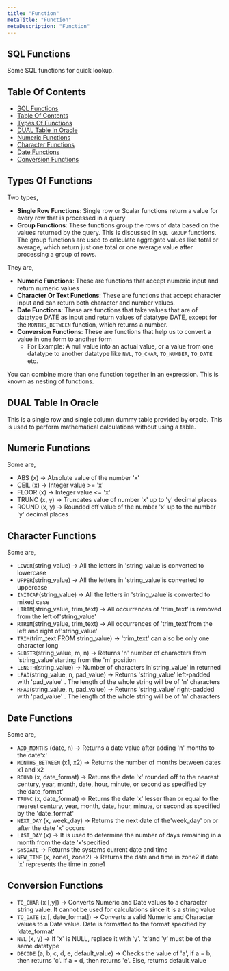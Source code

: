 ```yaml
---
title: "Function"
metaTitle: "Function"
metaDescription: "Function"
---
```


## SQL Functions

Some SQL functions for quick lookup.

## Table Of Contents

- [SQL Functions](#sql-functions)
- [Table Of Contents](#table-of-contents)
- [Types Of Functions](#types-of-functions)
- [DUAL Table In Oracle](#dual-table-in-oracle)
- [Numeric Functions](#numeric-functions)
- [Character Functions](#character-functions)
- [Date Functions](#date-functions)
- [Conversion Functions](#conversion-functions)

## Types Of Functions

Two types,

- **Single Row Functions**: Single row or Scalar functions return a value for every row that is processed in a query
- **Group Functions**: These functions group the rows of data based on the values returned by the query. This is discussed in `SQL GROUP` functions. The group functions are used to calculate aggregate values like total or average, which return just one total or one average value after processing a group of rows.

They are,

- **Numeric Functions**: These are functions that accept numeric input and return numeric values
- **Character Or Text Functions**: These are functions that accept character input and can return both character and number values.
- **Date Functions**: These are functions that take values that are of datatype DATE as input and return values of datatype DATE, except for the `MONTHS_BETWEEN` function, which returns a number.
- **Conversion Functions**: These are functions that help us to convert a value in one form to another form
  - For Example: A null value into an actual value, or a value from one datatype to another datatype like `NVL`, `TO_CHAR`, `TO_NUMBER`, `TO_DATE` etc.

You can combine more than one function together in an expression. This is known as nesting of functions.

## DUAL Table In Oracle

This is a single row and single column dummy table provided by oracle. This is used to perform mathematical calculations without using a table.

## Numeric Functions

Some are,

- ABS (x) -> Absolute value of the number 'x'
- CEIL (x) -> Integer value >= 'x'
- FLOOR (x) -> Integer value <= 'x'
- TRUNC (x, y) ->  Truncates value of number 'x' up to 'y' decimal places
- ROUND (x, y) -> Rounded off value of the number 'x' up to the number 'y' decimal places

## Character Functions

Some are,

- `LOWER`(string_value) -> All the letters in 'string_value'is converted to lowercase
- `UPPER`(string_value) -> All the letters in 'string_value'is converted to uppercase
- `INITCAP`(string_value) -> All the letters in 'string_value'is converted to mixed case
- `LTRIM`(string_value, trim_text) -> All occurrences of 'trim_text' is removed from the left of'string_value'
- `RTRIM`(string_value, trim_text) -> All occurrences of 'trim_text'from the left and right of'string_value'
- `TRIM`(trim_text FROM string_value) -> 'trim_text' can also be only one character long
- `SUBSTR`(string_value, m, n) -> Returns 'n' number of characters from 'string_value'starting from the 'm' position
- `LENGTH`(string_value) -> Number of characters in'string_value' in returned
- `LPAD`(string_value, n, pad_value) -> Returns 'string_value' left-padded with 'pad_value' . The length of the whole string will be of 'n' characters
- `RPAD`(string_value, n, pad_value) -> Returns 'string_value' right-padded with 'pad_value' . The length of the whole string will be of 'n' characters

## Date Functions

Some are,

- `ADD_MONTHS` (date, n) -> Returns a date value after adding 'n' months to the date'x'
- `MONTHS_BETWEEN` (x1, x2) -> Returns the number of months between dates x1 and x2
- `ROUND` (x, date_format) -> Returns the date 'x' rounded off to the nearest century, year, month, date, hour, minute, or second as specified by the'date_format'
- `TRUNC` (x, date_format) -> Returns the date 'x' lesser than or equal to the nearest century, year, month, date, hour, minute, or second as specified by the 'date_format'
- `NEXT_DAY` (x, week_day) -> Returns the next date of the'week_day' on or after the date 'x' occurs
- `LAST_DAY` (x) -> It is used to determine the number of days remaining in a month from the date 'x'specified
- `SYSDATE` -> Returns the systems current date and time
- `NEW_TIME` (x, zone1, zone2) -> Returns the date and time in zone2 if date 'x' represents the time in zone1

## Conversion Functions

- `TO_CHAR` (x [,y]) -> Converts Numeric and Date values to a character string value. It cannot be used for calculations since it is a string value
- `TO_DATE` (x [, date_format]) -> Converts a valid Numeric and Character values to a Date value. Date is formatted to the format specified by 'date_format'
- `NVL` (x, y) -> If 'x' is NULL, replace it with 'y'. 'x'and 'y' must be of the same datatype
- `DECODE` (a, b, c, d, e, default_value) -> Checks the value of 'a', if a = b, then returns 'c'. If a = d, then returns 'e'. Else, returns default_value
